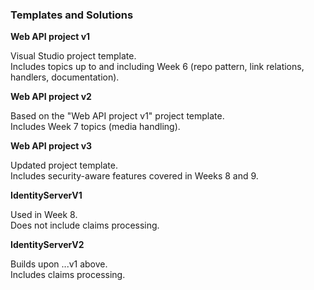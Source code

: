 ### Templates and Solutions

**Web API project v1**

Visual Studio project template.  
Includes topics up to and including Week 6 (repo pattern, link relations, handlers, documentation).  

**Web API project v2**

Based on the "Web API project v1" project template.  
Includes Week 7 topics (media handling).  

**Web API project v3**

Updated project template.  
Includes security-aware features covered in Weeks 8 and 9.  

**IdentityServerV1**

Used in Week 8.  
Does not include claims processing.  

**IdentityServerV2**

Builds upon ...v1 above.  
Includes claims processing.  
